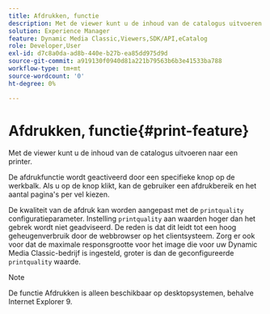 ```yaml
---
title: Afdrukken, functie
description: Met de viewer kunt u de inhoud van de catalogus uitvoeren naar een printer.
solution: Experience Manager
feature: Dynamic Media Classic,Viewers,SDK/API,eCatalog
role: Developer,User
exl-id: d7c8a0da-ad8b-440e-b27b-ea85dd975d9d
source-git-commit: a919130f0940d81a221b79563b6b3e41533ba788
workflow-type: tm+mt
source-wordcount: '0'
ht-degree: 0%

---
```


# Afdrukken, functie{#print-feature}

Met de viewer kunt u de inhoud van de catalogus uitvoeren naar een printer.

De afdrukfunctie wordt geactiveerd door een specifieke knop op de werkbalk. Als u op de knop klikt, kan de gebruiker een afdrukbereik en het aantal pagina&#39;s per vel kiezen.

De kwaliteit van de afdruk kan worden aangepast met de `printquality` configuratieparameter. Instelling `printquality` aan waarden hoger dan het gebrek wordt niet geadviseerd. De reden is dat dit leidt tot een hoog geheugenverbruik door de webbrowser op het clientsysteem. Zorg er ook voor dat de maximale responsgrootte voor het image die voor uw Dynamic Media Classic-bedrijf is ingesteld, groter is dan de geconfigureerde `printquality` waarde.

>[!NOTE]
>
>De functie Afdrukken is alleen beschikbaar op desktopsystemen, behalve Internet Explorer 9.
